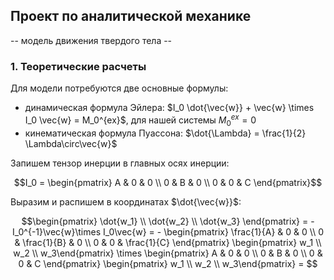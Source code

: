 ## Проект по аналитической механике
-- модель движения твердого тела --

### 1. Теоретические расчеты
Для модели потребуются две основные формулы:
* динамическая формула Эйлера: $I_0 \dot{\vec{w}} + \vec{w} \times I_0 \vec{w} = M_0^{ex}$, для нашей системы $M_0^{ex} = 0$
* кинематическая формула Пуассона: $\dot{\Lambda} = \frac{1}{2} \Lambda\circ\vec{w}$

Запишем тензор инерции в главных осях инерции:

$$I_0 = \begin{pmatrix}
  A & 0 & 0 \\
  0 & B & 0 \\
  0 & 0 & C \end{pmatrix}$$

Выразим и распишем в координатах $\dot{\vec{w}}$:

$$\begin{pmatrix}
  \dot{w_1} \\
  \dot{w_2} \\
  \dot{w_3} \end{pmatrix} = -I_0^{-1}\vec{w}\times I_0\vec{w} = - \begin{pmatrix}
  \frac{1}{A} & 0 & 0 \\
  0 & \frac{1}{B} & 0 \\
  0 & 0 & \frac{1}{C} \end{pmatrix} \begin{pmatrix} 
  w_1 \\ 
  w_2 \\ 
  w_3\end{pmatrix} \times \begin{pmatrix}
  A & 0 & 0 \\
  0 & B & 0 \\
  0 & 0 & C \end{pmatrix} \begin{pmatrix}  
  w_1 \\ 
  w_2 \\ 
  w_3\end{pmatrix} = $$
